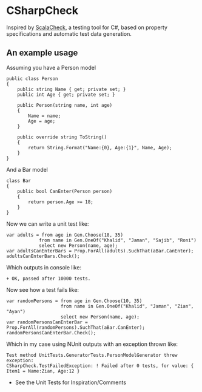 CSharpCheck
===========

Inspired by [ScalaCheck](http://www.scalacheck.org/), a testing tool for C#, based on property specifications and automatic test data generation.

## An example usage ##

Assuming you have a Person model
```
public class Person
{
    public string Name { get; private set; }
    public int Age { get; private set; }

    public Person(string name, int age)
    {
        Name = name;
        Age = age;
    }

    public override string ToString()
    {
        return String.Format("Name:{0}, Age:{1}", Name, Age);
    }
}
```

And a Bar model

```
class Bar
{
    public bool CanEnter(Person person)
    {
        return person.Age >= 18;
    }
}
```

Now we can write a unit test like:

```
var adults = from age in Gen.Choose(18, 35)
            from name in Gen.OneOf("Khalid", "Jaman", "Sajib", "Roni")
            select new Person(name, age);
var adultsCanEnterBars = Prop.ForAll(adults).SuchThat(aBar.CanEnter);
adultsCanEnterBars.Check();
```

Which outputs in console like:

```
+ OK, passed after 10000 tests.
```


Now see how a test fails like:

```
var randomPersons = from age in Gen.Choose(10, 35)
                    from name in Gen.OneOf("Khalid", "Jaman", "Zian", "Ayan")
                    select new Person(name, age);
var randomPersonsCanEnterBar = Prop.ForAll(randomPersons).SuchThat(aBar.CanEnter);
randomPersonsCanEnterBar.Check();

```

Which in my case using NUnit outputs with an exception thrown like:

```
Test method UnitTests.GeneratorTests.PersonModelGenerator threw exception: 
CSharpCheck.TestFailedException: ! Failed after 0 tests, for value: { Item1 = Name:Zian, Age:12 }

```

* See the Unit Tests for Inspiration/Comments
